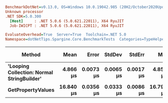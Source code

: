 ``` ini

BenchmarkDotNet=v0.13.0, OS=Windows 10.0.19042.985 (20H2/October2020Update)
Unknown processor
.NET SDK=5.0.300
  [Host]     : .NET 5.0.6 (5.0.621.22011), X64 RyuJIT
  Job-IWICPT : .NET 5.0.6 (5.0.621.22011), X64 RyuJIT

EvaluateOverhead=True  Server=True  Toolchain=.NET 5.0  
Namespace=dotNetTips.Spargine.Core.BenchmarkTests  Categories=TypeHelper  

```
|                                     Method |      Mean |     Error |    StdDev |    StdErr |       Min |        Q1 |    Median |        Q3 |       Max |      Op/s | CI99.9% Margin | Iterations | Kurtosis | MValue | Skewness | Rank | LogicalGroup | Baseline | Code Size |  Gen 0 |  Gen 1 | Gen 2 | Allocated |
|------------------------------------------- |----------:|----------:|----------:|----------:|----------:|----------:|----------:|----------:|----------:|----------:|---------------:|-----------:|---------:|-------:|---------:|-----:|------------- |--------- |----------:|-------:|-------:|------:|----------:|
| **&#39;Looping Collection: Normal StringBuilder&#39;** |  **4.866 μs** | **0.0073 μs** | **0.0065 μs** | **0.0017 μs** |  **4.857 μs** |  **4.862 μs** |  **4.866 μs** |  **4.871 μs** |  **4.877 μs** | **205,499.7** |      **0.0073 μs** |      **14.00** |    **1.743** |  **2.000** |   **0.3948** |    **1** |            ***** |       **No** |      **3 KB** | **1.4648** | **0.0229** |     **-** |     **13 KB** |
|                          **GetPropertyValues** | **16.840 μs** | **0.0356 μs** | **0.0333 μs** | **0.0086 μs** | **16.791 μs** | **16.814 μs** | **16.842 μs** | **16.865 μs** | **16.889 μs** |  **59,381.6** |      **0.0356 μs** |      **15.00** |    **1.521** |  **2.000** |  **-0.1166** |    **2** |            ***** |       **No** |      **2 KB** | **0.7019** |      **-** |     **-** |      **6 KB** |
